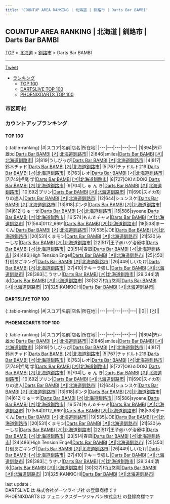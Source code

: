 ```yaml
---
title: 'COUNTUP AREA RANKING | 北海道 | 釧路市 | Darts Bar BAMBI'
---
```

## COUNTUP AREA RANKING | 北海道 | 釧路市 | Darts Bar BAMBI

[TOP](/darts/rank/) > [北海道](/darts/rank/北海道/) > [釧路市](/darts/rank/北海道/釧路市/) > Darts Bar BAMBI

___

<a href="https://twitter.com/share?ref_src=twsrc%5Etfw" data-text="COUNTUP AREA RANKING | 北海道釧路市Darts Bar BAMBI" class="twitter-share-button" data-hashtags="DARTSLIVE,PHOENIXDARTS,darts,ダーツ" data-show-count="false">Tweet</a>

* [ランキング](#カウントアップランキング)
    * [TOP 100](#top-100)
    * [DARTSLIVE TOP 100](#dartslive-top-100)
    * [PHOENIXDARTS TOP 100](#phoenixdarts-top-100)

### 市区町村

<ul>

</ul>

### カウントアップランキング

#### TOP 100



{:.table-ranking}
|#|スコア|名前|店名|所在地|
|---|---|---|---|---|
|1|894|<span class="rank-name-pd"><span class="pro-icon-pd"></span>宍戸 雄太</span>|<a href="/darts/rank/shops/81449.html">Darts Bar BAMBI</a> <a href="https://vs.phoenixdarts.com/jp/shop/shopDetailInfo/s_81449?s_seq=81449">[↗]</a>|<a href="/darts/rank/北海道/釧路市">北海道釧路市</a>|
|2|846|<span class="rank-name-pd">smiles</span>|<a href="/darts/rank/shops/81449.html">Darts Bar BAMBI</a> <a href="https://vs.phoenixdarts.com/jp/shop/shopDetailInfo/s_81449?s_seq=81449">[↗]</a>|<a href="/darts/rank/北海道/釧路市">北海道釧路市</a>|
|3|819|<span class="rank-name-pd">うしぴっぴ</span>|<a href="/darts/rank/shops/81449.html">Darts Bar BAMBI</a> <a href="https://vs.phoenixdarts.com/jp/shop/shopDetailInfo/s_81449?s_seq=81449">[↗]</a>|<a href="/darts/rank/北海道/釧路市">北海道釧路市</a>|
|4|817|<span class="rank-name-pd">鈴木チャド</span>|<a href="/darts/rank/shops/81449.html">Darts Bar BAMBI</a> <a href="https://vs.phoenixdarts.com/jp/shop/shopDetailInfo/s_81449?s_seq=81449">[↗]</a>|<a href="/darts/rank/北海道/釧路市">北海道釧路市</a>|
|5|767|<span class="rank-name-pd">チャドルト219</span>|<a href="/darts/rank/shops/81449.html">Darts Bar BAMBI</a> <a href="https://vs.phoenixdarts.com/jp/shop/shopDetailInfo/s_81449?s_seq=81449">[↗]</a>|<a href="/darts/rank/北海道/釧路市">北海道釧路市</a>|
|6|763|<span class="rank-name-pd">レオ</span>|<a href="/darts/rank/shops/81449.html">Darts Bar BAMBI</a> <a href="https://vs.phoenixdarts.com/jp/shop/shopDetailInfo/s_81449?s_seq=81449">[↗]</a>|<a href="/darts/rank/北海道/釧路市">北海道釧路市</a>|
|7|749|<span class="rank-name-pd">押尾 学</span>|<a href="/darts/rank/shops/81449.html">Darts Bar BAMBI</a> <a href="https://vs.phoenixdarts.com/jp/shop/shopDetailInfo/s_81449?s_seq=81449">[↗]</a>|<a href="/darts/rank/北海道/釧路市">北海道釧路市</a>|
|8|727|<span class="rank-name-pd">OKI☆DOKI</span>|<a href="/darts/rank/shops/81449.html">Darts Bar BAMBI</a> <a href="https://vs.phoenixdarts.com/jp/shop/shopDetailInfo/s_81449?s_seq=81449">[↗]</a>|<a href="/darts/rank/北海道/釧路市">北海道釧路市</a>|
|9|704|<span class="rank-name-pd">し ゅ ん き</span>|<a href="/darts/rank/shops/81449.html">Darts Bar BAMBI</a> <a href="https://vs.phoenixdarts.com/jp/shop/shopDetailInfo/s_81449?s_seq=81449">[↗]</a>|<a href="/darts/rank/北海道/釧路市">北海道釧路市</a>|
|10|692|<span class="rank-name-pd">プリン</span>|<a href="/darts/rank/shops/81449.html">Darts Bar BAMBI</a> <a href="https://vs.phoenixdarts.com/jp/shop/shopDetailInfo/s_81449?s_seq=81449">[↗]</a>|<a href="/darts/rank/北海道/釧路市">北海道釧路市</a>|
|11|690|<span class="rank-name-pd">スイカ割りの達人</span>|<a href="/darts/rank/shops/81449.html">Darts Bar BAMBI</a> <a href="https://vs.phoenixdarts.com/jp/shop/shopDetailInfo/s_81449?s_seq=81449">[↗]</a>|<a href="/darts/rank/北海道/釧路市">北海道釧路市</a>|
|12|644|<span class="rank-name-pd">シュンスケ</span>|<a href="/darts/rank/shops/81449.html">Darts Bar BAMBI</a> <a href="https://vs.phoenixdarts.com/jp/shop/shopDetailInfo/s_81449?s_seq=81449">[↗]</a>|<a href="/darts/rank/北海道/釧路市">北海道釧路市</a>|
|13|618|<span class="rank-name-pd">ポンタ</span>|<a href="/darts/rank/shops/81449.html">Darts Bar BAMBI</a> <a href="https://vs.phoenixdarts.com/jp/shop/shopDetailInfo/s_81449?s_seq=81449">[↗]</a>|<a href="/darts/rank/北海道/釧路市">北海道釧路市</a>|
|14|612|<span class="rank-name-pd">りゅーせ</span>|<a href="/darts/rank/shops/81449.html">Darts Bar BAMBI</a> <a href="https://vs.phoenixdarts.com/jp/shop/shopDetailInfo/s_81449?s_seq=81449">[↗]</a>|<a href="/darts/rank/北海道/釧路市">北海道釧路市</a>|
|15|586|<span class="rank-name-pd">syoene</span>|<a href="/darts/rank/shops/81449.html">Darts Bar BAMBI</a> <a href="https://vs.phoenixdarts.com/jp/shop/shopDetailInfo/s_81449?s_seq=81449">[↗]</a>|<a href="/darts/rank/北海道/釧路市">北海道釧路市</a>|
|16|574|<span class="rank-name-pd">もん☆チャミ</span>|<a href="/darts/rank/shops/81449.html">Darts Bar BAMBI</a> <a href="https://vs.phoenixdarts.com/jp/shop/shopDetailInfo/s_81449?s_seq=81449">[↗]</a>|<a href="/darts/rank/北海道/釧路市">北海道釧路市</a>|
|17|564|<span class="rank-name-pd">0112_6691</span>|<a href="/darts/rank/shops/81449.html">Darts Bar BAMBI</a> <a href="https://vs.phoenixdarts.com/jp/shop/shopDetailInfo/s_81449?s_seq=81449">[↗]</a>|<a href="/darts/rank/北海道/釧路市">北海道釧路市</a>|
|18|538|<span class="rank-name-pd">まーくん</span>|<a href="/darts/rank/shops/81449.html">Darts Bar BAMBI</a> <a href="https://vs.phoenixdarts.com/jp/shop/shopDetailInfo/s_81449?s_seq=81449">[↗]</a>|<a href="/darts/rank/北海道/釧路市">北海道釧路市</a>|
|19|535|<span class="rank-name-pd">JOE</span>|<a href="/darts/rank/shops/81449.html">Darts Bar BAMBI</a> <a href="https://vs.phoenixdarts.com/jp/shop/shopDetailInfo/s_81449?s_seq=81449">[↗]</a>|<a href="/darts/rank/北海道/釧路市">北海道釧路市</a>|
|20|531|<span class="rank-name-pd">くまモン</span>|<a href="/darts/rank/shops/81449.html">Darts Bar BAMBI</a> <a href="https://vs.phoenixdarts.com/jp/shop/shopDetailInfo/s_81449?s_seq=81449">[↗]</a>|<a href="/darts/rank/北海道/釧路市">北海道釧路市</a>|
|21|530|<span class="rank-name-pd">みーしな</span>|<a href="/darts/rank/shops/81449.html">Darts Bar BAMBI</a> <a href="https://vs.phoenixdarts.com/jp/shop/shopDetailInfo/s_81449?s_seq=81449">[↗]</a>|<a href="/darts/rank/北海道/釧路市">北海道釧路市</a>|
|22|517|<span class="rank-name-pd">王子@ハゲ治療中</span>|<a href="/darts/rank/shops/81449.html">Darts Bar BAMBI</a> <a href="https://vs.phoenixdarts.com/jp/shop/shopDetailInfo/s_81449?s_seq=81449">[↗]</a>|<a href="/darts/rank/北海道/釧路市">北海道釧路市</a>|
|23|514|<span class="rank-name-pd">春凪</span>|<a href="/darts/rank/shops/81449.html">Darts Bar BAMBI</a> <a href="https://vs.phoenixdarts.com/jp/shop/shopDetailInfo/s_81449?s_seq=81449">[↗]</a>|<a href="/darts/rank/北海道/釧路市">北海道釧路市</a>|
|24|486|<span class="rank-name-pd">High Tension Engel</span>|<a href="/darts/rank/shops/81449.html">Darts Bar BAMBI</a> <a href="https://vs.phoenixdarts.com/jp/shop/shopDetailInfo/s_81449?s_seq=81449">[↗]</a>|<a href="/darts/rank/北海道/釧路市">北海道釧路市</a>|
|25|450|<span class="rank-name-pd">打倒あごキング</span>|<a href="/darts/rank/shops/81449.html">Darts Bar BAMBI</a> <a href="https://vs.phoenixdarts.com/jp/shop/shopDetailInfo/s_81449?s_seq=81449">[↗]</a>|<a href="/darts/rank/北海道/釧路市">北海道釧路市</a>|
|26|449|<span class="rank-name-pd">しいたけ</span>|<a href="/darts/rank/shops/81449.html">Darts Bar BAMBI</a> <a href="https://vs.phoenixdarts.com/jp/shop/shopDetailInfo/s_81449?s_seq=81449">[↗]</a>|<a href="/darts/rank/北海道/釧路市">北海道釧路市</a>|
|27|410|<span class="rank-name-pd">テキーラ強し</span>|<a href="/darts/rank/shops/81449.html">Darts Bar BAMBI</a> <a href="https://vs.phoenixdarts.com/jp/shop/shopDetailInfo/s_81449?s_seq=81449">[↗]</a>|<a href="/darts/rank/北海道/釧路市">北海道釧路市</a>|
|28|383|<span class="rank-name-pd">こうせい</span>|<a href="/darts/rank/shops/81449.html">Darts Bar BAMBI</a> <a href="https://vs.phoenixdarts.com/jp/shop/shopDetailInfo/s_81449?s_seq=81449">[↗]</a>|<a href="/darts/rank/北海道/釧路市">北海道釧路市</a>|
|29|344|<span class="rank-name-pd">清水</span>|<a href="/darts/rank/shops/81449.html">Darts Bar BAMBI</a> <a href="https://vs.phoenixdarts.com/jp/shop/shopDetailInfo/s_81449?s_seq=81449">[↗]</a>|<a href="/darts/rank/北海道/釧路市">北海道釧路市</a>|
|30|327|<span class="rank-name-pd">村山悠真</span>|<a href="/darts/rank/shops/81449.html">Darts Bar BAMBI</a> <a href="https://vs.phoenixdarts.com/jp/shop/shopDetailInfo/s_81449?s_seq=81449">[↗]</a>|<a href="/darts/rank/北海道/釧路市">北海道釧路市</a>|
|31|325|<span class="rank-name-pd">KANKICHI</span>|<a href="/darts/rank/shops/81449.html">Darts Bar BAMBI</a> <a href="https://vs.phoenixdarts.com/jp/shop/shopDetailInfo/s_81449?s_seq=81449">[↗]</a>|<a href="/darts/rank/北海道/釧路市">北海道釧路市</a>|


#### DARTSLIVE TOP 100



{:.table-ranking}
|#|スコア|名前|店名|所在地|
|---|---|---|---|---|
||0|<span class="rank-name-dl"> </span>|<a href="/darts/rank/shops/.html"></a> <a href="">[↗]</a>|<a href="/darts/rank//"></a>|


#### PHOENIXDARTS TOP 100



{:.table-ranking}
|#|スコア|名前|店名|所在地|
|---|---|---|---|---|
|1|894|<span class="rank-name-pd"><span class="pro-icon-pd"></span>宍戸 雄太</span>|<a href="/darts/rank/shops/81449.html">Darts Bar BAMBI</a> <a href="https://vs.phoenixdarts.com/jp/shop/shopDetailInfo/s_81449?s_seq=81449">[↗]</a>|<a href="/darts/rank/北海道/釧路市">北海道釧路市</a>|
|2|846|<span class="rank-name-pd">smiles</span>|<a href="/darts/rank/shops/81449.html">Darts Bar BAMBI</a> <a href="https://vs.phoenixdarts.com/jp/shop/shopDetailInfo/s_81449?s_seq=81449">[↗]</a>|<a href="/darts/rank/北海道/釧路市">北海道釧路市</a>|
|3|819|<span class="rank-name-pd">うしぴっぴ</span>|<a href="/darts/rank/shops/81449.html">Darts Bar BAMBI</a> <a href="https://vs.phoenixdarts.com/jp/shop/shopDetailInfo/s_81449?s_seq=81449">[↗]</a>|<a href="/darts/rank/北海道/釧路市">北海道釧路市</a>|
|4|817|<span class="rank-name-pd">鈴木チャド</span>|<a href="/darts/rank/shops/81449.html">Darts Bar BAMBI</a> <a href="https://vs.phoenixdarts.com/jp/shop/shopDetailInfo/s_81449?s_seq=81449">[↗]</a>|<a href="/darts/rank/北海道/釧路市">北海道釧路市</a>|
|5|767|<span class="rank-name-pd">チャドルト219</span>|<a href="/darts/rank/shops/81449.html">Darts Bar BAMBI</a> <a href="https://vs.phoenixdarts.com/jp/shop/shopDetailInfo/s_81449?s_seq=81449">[↗]</a>|<a href="/darts/rank/北海道/釧路市">北海道釧路市</a>|
|6|763|<span class="rank-name-pd">レオ</span>|<a href="/darts/rank/shops/81449.html">Darts Bar BAMBI</a> <a href="https://vs.phoenixdarts.com/jp/shop/shopDetailInfo/s_81449?s_seq=81449">[↗]</a>|<a href="/darts/rank/北海道/釧路市">北海道釧路市</a>|
|7|749|<span class="rank-name-pd">押尾 学</span>|<a href="/darts/rank/shops/81449.html">Darts Bar BAMBI</a> <a href="https://vs.phoenixdarts.com/jp/shop/shopDetailInfo/s_81449?s_seq=81449">[↗]</a>|<a href="/darts/rank/北海道/釧路市">北海道釧路市</a>|
|8|727|<span class="rank-name-pd">OKI☆DOKI</span>|<a href="/darts/rank/shops/81449.html">Darts Bar BAMBI</a> <a href="https://vs.phoenixdarts.com/jp/shop/shopDetailInfo/s_81449?s_seq=81449">[↗]</a>|<a href="/darts/rank/北海道/釧路市">北海道釧路市</a>|
|9|704|<span class="rank-name-pd">し ゅ ん き</span>|<a href="/darts/rank/shops/81449.html">Darts Bar BAMBI</a> <a href="https://vs.phoenixdarts.com/jp/shop/shopDetailInfo/s_81449?s_seq=81449">[↗]</a>|<a href="/darts/rank/北海道/釧路市">北海道釧路市</a>|
|10|692|<span class="rank-name-pd">プリン</span>|<a href="/darts/rank/shops/81449.html">Darts Bar BAMBI</a> <a href="https://vs.phoenixdarts.com/jp/shop/shopDetailInfo/s_81449?s_seq=81449">[↗]</a>|<a href="/darts/rank/北海道/釧路市">北海道釧路市</a>|
|11|690|<span class="rank-name-pd">スイカ割りの達人</span>|<a href="/darts/rank/shops/81449.html">Darts Bar BAMBI</a> <a href="https://vs.phoenixdarts.com/jp/shop/shopDetailInfo/s_81449?s_seq=81449">[↗]</a>|<a href="/darts/rank/北海道/釧路市">北海道釧路市</a>|
|12|644|<span class="rank-name-pd">シュンスケ</span>|<a href="/darts/rank/shops/81449.html">Darts Bar BAMBI</a> <a href="https://vs.phoenixdarts.com/jp/shop/shopDetailInfo/s_81449?s_seq=81449">[↗]</a>|<a href="/darts/rank/北海道/釧路市">北海道釧路市</a>|
|13|618|<span class="rank-name-pd">ポンタ</span>|<a href="/darts/rank/shops/81449.html">Darts Bar BAMBI</a> <a href="https://vs.phoenixdarts.com/jp/shop/shopDetailInfo/s_81449?s_seq=81449">[↗]</a>|<a href="/darts/rank/北海道/釧路市">北海道釧路市</a>|
|14|612|<span class="rank-name-pd">りゅーせ</span>|<a href="/darts/rank/shops/81449.html">Darts Bar BAMBI</a> <a href="https://vs.phoenixdarts.com/jp/shop/shopDetailInfo/s_81449?s_seq=81449">[↗]</a>|<a href="/darts/rank/北海道/釧路市">北海道釧路市</a>|
|15|586|<span class="rank-name-pd">syoene</span>|<a href="/darts/rank/shops/81449.html">Darts Bar BAMBI</a> <a href="https://vs.phoenixdarts.com/jp/shop/shopDetailInfo/s_81449?s_seq=81449">[↗]</a>|<a href="/darts/rank/北海道/釧路市">北海道釧路市</a>|
|16|574|<span class="rank-name-pd">もん☆チャミ</span>|<a href="/darts/rank/shops/81449.html">Darts Bar BAMBI</a> <a href="https://vs.phoenixdarts.com/jp/shop/shopDetailInfo/s_81449?s_seq=81449">[↗]</a>|<a href="/darts/rank/北海道/釧路市">北海道釧路市</a>|
|17|564|<span class="rank-name-pd">0112_6691</span>|<a href="/darts/rank/shops/81449.html">Darts Bar BAMBI</a> <a href="https://vs.phoenixdarts.com/jp/shop/shopDetailInfo/s_81449?s_seq=81449">[↗]</a>|<a href="/darts/rank/北海道/釧路市">北海道釧路市</a>|
|18|538|<span class="rank-name-pd">まーくん</span>|<a href="/darts/rank/shops/81449.html">Darts Bar BAMBI</a> <a href="https://vs.phoenixdarts.com/jp/shop/shopDetailInfo/s_81449?s_seq=81449">[↗]</a>|<a href="/darts/rank/北海道/釧路市">北海道釧路市</a>|
|19|535|<span class="rank-name-pd">JOE</span>|<a href="/darts/rank/shops/81449.html">Darts Bar BAMBI</a> <a href="https://vs.phoenixdarts.com/jp/shop/shopDetailInfo/s_81449?s_seq=81449">[↗]</a>|<a href="/darts/rank/北海道/釧路市">北海道釧路市</a>|
|20|531|<span class="rank-name-pd">くまモン</span>|<a href="/darts/rank/shops/81449.html">Darts Bar BAMBI</a> <a href="https://vs.phoenixdarts.com/jp/shop/shopDetailInfo/s_81449?s_seq=81449">[↗]</a>|<a href="/darts/rank/北海道/釧路市">北海道釧路市</a>|
|21|530|<span class="rank-name-pd">みーしな</span>|<a href="/darts/rank/shops/81449.html">Darts Bar BAMBI</a> <a href="https://vs.phoenixdarts.com/jp/shop/shopDetailInfo/s_81449?s_seq=81449">[↗]</a>|<a href="/darts/rank/北海道/釧路市">北海道釧路市</a>|
|22|517|<span class="rank-name-pd">王子@ハゲ治療中</span>|<a href="/darts/rank/shops/81449.html">Darts Bar BAMBI</a> <a href="https://vs.phoenixdarts.com/jp/shop/shopDetailInfo/s_81449?s_seq=81449">[↗]</a>|<a href="/darts/rank/北海道/釧路市">北海道釧路市</a>|
|23|514|<span class="rank-name-pd">春凪</span>|<a href="/darts/rank/shops/81449.html">Darts Bar BAMBI</a> <a href="https://vs.phoenixdarts.com/jp/shop/shopDetailInfo/s_81449?s_seq=81449">[↗]</a>|<a href="/darts/rank/北海道/釧路市">北海道釧路市</a>|
|24|486|<span class="rank-name-pd">High Tension Engel</span>|<a href="/darts/rank/shops/81449.html">Darts Bar BAMBI</a> <a href="https://vs.phoenixdarts.com/jp/shop/shopDetailInfo/s_81449?s_seq=81449">[↗]</a>|<a href="/darts/rank/北海道/釧路市">北海道釧路市</a>|
|25|450|<span class="rank-name-pd">打倒あごキング</span>|<a href="/darts/rank/shops/81449.html">Darts Bar BAMBI</a> <a href="https://vs.phoenixdarts.com/jp/shop/shopDetailInfo/s_81449?s_seq=81449">[↗]</a>|<a href="/darts/rank/北海道/釧路市">北海道釧路市</a>|
|26|449|<span class="rank-name-pd">しいたけ</span>|<a href="/darts/rank/shops/81449.html">Darts Bar BAMBI</a> <a href="https://vs.phoenixdarts.com/jp/shop/shopDetailInfo/s_81449?s_seq=81449">[↗]</a>|<a href="/darts/rank/北海道/釧路市">北海道釧路市</a>|
|27|410|<span class="rank-name-pd">テキーラ強し</span>|<a href="/darts/rank/shops/81449.html">Darts Bar BAMBI</a> <a href="https://vs.phoenixdarts.com/jp/shop/shopDetailInfo/s_81449?s_seq=81449">[↗]</a>|<a href="/darts/rank/北海道/釧路市">北海道釧路市</a>|
|28|383|<span class="rank-name-pd">こうせい</span>|<a href="/darts/rank/shops/81449.html">Darts Bar BAMBI</a> <a href="https://vs.phoenixdarts.com/jp/shop/shopDetailInfo/s_81449?s_seq=81449">[↗]</a>|<a href="/darts/rank/北海道/釧路市">北海道釧路市</a>|
|29|344|<span class="rank-name-pd">清水</span>|<a href="/darts/rank/shops/81449.html">Darts Bar BAMBI</a> <a href="https://vs.phoenixdarts.com/jp/shop/shopDetailInfo/s_81449?s_seq=81449">[↗]</a>|<a href="/darts/rank/北海道/釧路市">北海道釧路市</a>|
|30|327|<span class="rank-name-pd">村山悠真</span>|<a href="/darts/rank/shops/81449.html">Darts Bar BAMBI</a> <a href="https://vs.phoenixdarts.com/jp/shop/shopDetailInfo/s_81449?s_seq=81449">[↗]</a>|<a href="/darts/rank/北海道/釧路市">北海道釧路市</a>|
|31|325|<span class="rank-name-pd">KANKICHI</span>|<a href="/darts/rank/shops/81449.html">Darts Bar BAMBI</a> <a href="https://vs.phoenixdarts.com/jp/shop/shopDetailInfo/s_81449?s_seq=81449">[↗]</a>|<a href="/darts/rank/北海道/釧路市">北海道釧路市</a>|


<div class="footer border-top border-gray-light mt-5 pt-3 text-right text-gray">
    last update : <span style="font-weight: italic" id="foot_last_modified"></span><br />
    DARTSLIVE は 株式会社ダーツライブ社 の登録商標です<br />
    PHOENIXDARTS は フェニックスダーツジャパン株式会社 の登録商標です<br />
</div>

<script src="https://cdnjs.cloudflare.com/ajax/libs/jquery.tablesorter/2.31.3/js/jquery.tablesorter.min.js" integrity="sha512-qzgd5cYSZcosqpzpn7zF2ZId8f/8CHmFKZ8j7mU4OUXTNRd5g+ZHBPsgKEwoqxCtdQvExE5LprwwPAgoicguNg==" crossorigin="anonymous" referrerpolicy="no-referrer"></script>
<link rel="stylesheet" href="https://cdnjs.cloudflare.com/ajax/libs/jquery.tablesorter/2.31.3/css/theme.default.min.css" integrity="sha512-wghhOJkjQX0Lh3NSWvNKeZ0ZpNn+SPVXX1Qyc9OCaogADktxrBiBdKGDoqVUOyhStvMBmJQ8ZdMHiR3wuEq8+w==" crossorigin="anonymous" referrerpolicy="no-referrer" />
<script>
$(function() {
    $(".table-ranking").tablesorter({sortList:[[0, 0]]});
    $("#foot_last_modified").text(formatDate(new Date(document.lastModified), 'yyyy-MM-dd HH:mm:ss'));
});
</script>

<script async src="https://platform.twitter.com/widgets.js" charset="utf-8"></script>